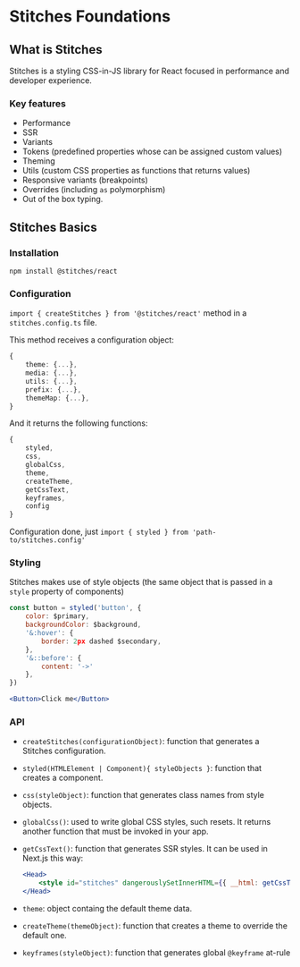 # Stitches Foundations

## What is Stitches

Stitches is a styling CSS-in-JS library for React focused in performance and developer experience.

### Key features

- Performance
- SSR
- Variants
- Tokens (predefined properties whose can be assigned custom values)
- Theming
- Utils (custom CSS properties as functions that returns values)
- Responsive variants (breakpoints)
- Overrides (including `as` polymorphism)
- Out of the box typing.

## Stitches Basics

### Installation

```npm install @stitches/react```

### Configuration

`import { createStitches } from '@stitches/react'` method in a `stitches.config.ts` file.

This method receives a configuration object:

```ts
{
    theme: {...},
    media: {...},
    utils: {...},
    prefix: {...},
    themeMap: {...},
}
```

And it returns the following functions:

```ts
{
    styled,
    css,
    globalCss,
    theme,
    createTheme,
    getCssText,
    keyframes,
    config
}
```

Configuration done, just `import { styled } from 'path-to/stitches.config'`

### Styling

Stitches makes use of style objects (the same object that is passed in a `style` property of components)

```jsx
const button = styled('button', {
    color: $primary,
    backgroundColor: $background,
    '&:hover': {
        border: 2px dashed $secondary,
    },
    '&::before': {
        content: '->'
    },
})

<Button>Click me</Button>
```

### API

- `createStitches(configurationObject)`: function that generates a Stitches configuration.

- `styled(HTMLElement | Component){ styleObjects }`: function that creates a component.

- `css(styleObject)`: function that generates class names from style objects.

- `globalCss()`: used to write global CSS styles, such resets. It returns another function that must be invoked in your app.

- `getCssText()`: function that generates SSR styles. It can be used in Next.js this way:

    ```jsx
    <Head>
        <style id="stitches" dangerouslySetInnerHTML={{ __html: getCssText() }} />
    </Head>
    ```

- `theme`: object containg the default theme data.

- `createTheme(themeObject)`: function that creates a theme to override the default one.

- `keyframes(styleObject)`: function that generates global `@keyframe` at-rule
